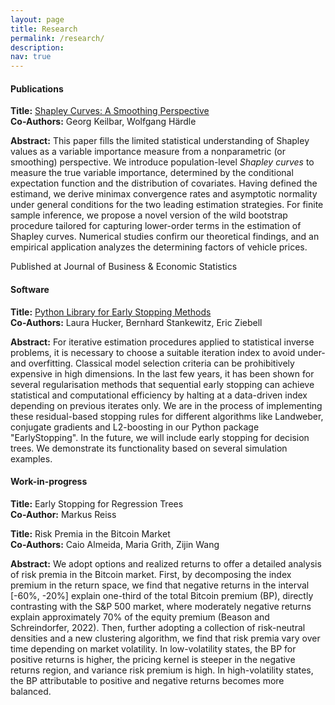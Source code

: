```yaml
---
layout: page
title: Research
permalink: /research/
description: 
nav: true
---
```



#### **Publications**

**Title:** [Shapley Curves: A Smoothing Perspective](https://www.tandfonline.com/doi/full/10.1080/07350015.2024.2365781)  
**Co-Authors:** Georg Keilbar, Wolfgang Härdle 

**Abstract:** 
This paper fills the limited statistical understanding of Shapley values as a variable importance measure from a nonparametric (or smoothing) perspective. We introduce population-level <i>Shapley curves</i> to measure the true variable importance, determined by the conditional expectation function and the distribution of covariates. Having defined the estimand, we derive minimax convergence rates and asymptotic normality under general conditions for the two leading estimation strategies. For finite sample inference, we propose a novel version of the wild bootstrap procedure tailored for capturing lower-order terms in the estimation of Shapley curves.
Numerical studies confirm our theoretical findings, and an empirical application analyzes the determining factors of vehicle prices.

Published at Journal of Business & Economic Statistics


#### **Software**

**Title:** [Python Library for Early Stopping Methods](https://github.com/EarlyStop/EarlyStopping)  
**Co-Authors:** Laura Hucker, Bernhard Stankewitz, Eric Ziebell

**Abstract:** 
For iterative estimation procedures applied to statistical inverse problems, it is necessary to choose a suitable iteration index to avoid under- and overfitting. Classical model selection criteria can be prohibitively expensive in high dimensions. In the last few years, it has been shown for several regularisation methods that sequential early stopping can achieve statistical and computational efficiency by halting at a data-driven index depending on previous iterates only.  We are in the process of implementing these residual-based stopping rules for different algorithms like Landweber, conjugate gradients and L2-boosting in our Python package "EarlyStopping". In the future, we will include early stopping for decision trees. We demonstrate its functionality based on several simulation examples.


#### **Work-in-progress**

**Title:** Early Stopping for Regression Trees
<br>
**Co-Author:** Markus Reiss

**Title:** Risk Premia in the Bitcoin Market 
<br>
**Co-Authors:** Caio Almeida, Maria Grith, Zijin Wang 

**Abstract:** 
We adopt options and realized returns to offer a detailed analysis of risk premia in the Bitcoin market. First, by decomposing the index premium in the return space, we find that negative returns in the interval [-60%, -20%] explain one-third of the total Bitcoin premium (BP), directly contrasting with the S&P 500 market, where moderately negative returns explain approximately 70% of the equity premium (Beason and Schreindorfer, 2022). Then, further adopting a collection of risk-neutral densities and a new clustering algorithm, we find that risk premia vary over time depending on market volatility. In low-volatility states, the BP for positive returns is higher, the pricing kernel is steeper in the negative returns region, and variance risk premium is high. In high-volatility states, the BP attributable to positive and negative returns becomes more balanced. 


